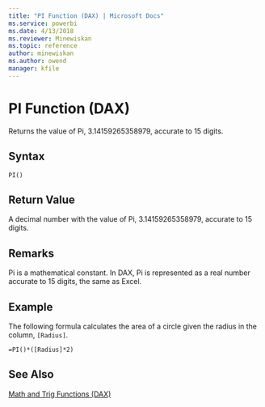 ```yaml
---
title: "PI Function (DAX) | Microsoft Docs"
ms.service: powerbi
ms.date: 4/13/2018
ms.reviewer: Minewiskan
ms.topic: reference
author: minewiskan
ms.author: owend
manager: kfile
---
```

# PI Function (DAX)
Returns the value of Pi, 3.14159265358979, accurate to 15 digits.  
  
## Syntax  
  
```  
PI()  
```  
  
## Return Value  
A decimal number with the value of Pi, 3.14159265358979, accurate to 15 digits.  
  
## Remarks  
Pi is a mathematical constant. In DAX, Pi is represented as a real number accurate to 15 digits, the same as Excel.  
  
## Example  
The following formula calculates the area of a circle given the radius in the column, `[Radius]`.  
  
```  
=PI()*([Radius]*2)  
```  
  
## See Also  
[Math and Trig Functions &#40;DAX&#41;](math-and-trig-functions-dax.md)  
  
